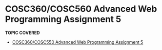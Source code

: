 # COSC360/COSC560 Advanced Web Programming Assignment 5

**TOPIC COVERED**
- [COSC360/COSC550 Advanced Web Programming Assignment 5](#cosc360/cosc560-advanced-web-programming-assignment-5)
